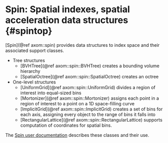Spin: Spatial indexes, spatial acceleration data structures {#spintop}
========

[Spin](@ref axom::spin) provides data structures to index space and their
associated support classes.
- Tree structures
  - [BVHTree](@ref axom::spin::BVHTree) creates a bounding volume hierarchy
  - [SpatialOctree](@ref axom::spin::SpatialOctree) creates an octree
- One-level structures
  - [UniformGrid](@ref axom::spin::UniformGrid) divides a region of interest
    into equal-sized bins
  - [Mortonizer](@ref axom::spin::Mortonizer) assigns each point in a region
    of interest to a point on a 1D space-filling curve
  - [ImplicitGrid](@ref axom::spin::ImplicitGrid) creates a set of bins for
    each axis, assigning every object to the range of bins it falls into
  - [RectangularLattice](@ref axom::spin::RectangularLattice) supports
    computation of coordinates for spatial bins.

The [Spin user documentation](../../../sphinx/spin_docs/html/index.html)
describes these classes and their use.
